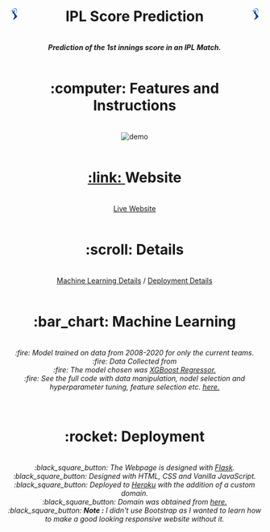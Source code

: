 <h1 align="center"><img src="App/static/logos/ipl.png" width=5% height=5% align="left">IPL Score Prediction<img src="App/static/logos/ipl.png" width=5% height=5% align="right"></h1>

<p align="center">
  <br>
  <b><i>Prediction of the 1st innings score in an IPL Match.</b></i>
  <br><br>
</p>

<h1 align="center"> :computer: Features and Instructions</h1>

<p align="center">
  <br>
  <img src="demo.gif" alt="demo">
  <br><br>
</p>

<h1 align="center"><a href="http://www.ipl-score-prediction.ml/"> :link: </a> Website </h1>
<p align="center">
  <br>
  <a href="http://www.ipl-score-prediction.ml/">Live Website</a>
  <br><br>
</p>

<h1 align="center">:scroll: Details </h1>
<p align="center">
  <br>
  <a href="https://github.com/rg089/ipl-score-prediction#Machine_Learning"> Machine Learning Details</a> / <a href="http://www.ipl-score-prediction.ml/">Deployment Details</a>
  <br><br>
</p>

<h1 align="center">:bar_chart: Machine Learning </h2>
<p align="center">
  <br>
  <i>
  :fire: Model trained on data from 2008-2020 for only the current teams.<br>
  :fire: Data Collected from <br>
  :fire: The model chosen was <a href="https://xgboost.readthedocs.io/en/latest/">XGBoost Regressor.</a><br>
  :fire: See the full code with data manipulation, nodel selection and hyperparameter tuning, feature selection etc. <a href="https://github.com/rg089/ipl-score-prediction/blob/master/ML/IPL_Score_Prediction-Updated.ipynb">here.</a><br>
  <br><br>
  </i>
</p>

<h1 align="center">:rocket: Deployment </h2>
<p align="center">
  <br>
  <i>
    :black_square_button: The Webpage is designed with <a href="https://flask.palletsprojects.com/en/1.1.x/">Flask</a>.<br>
    :black_square_button: Designed with HTML, CSS and Vanilla JavaScript.<br>
    :black_square_button: Deployed to <a href="https://www.heroku.com/">Heroku</a> with the addition of a custom domain.<br>
    :black_square_button: Domain was obtained from <a href="https://www.freenom.com">here.</a><br>
    :black_square_button: <b>Note : </b>I didn't use Bootstrap as I wanted to learn how to make a good looking responsive website without it.<br>
  <br><br>
  </i>
</p>

